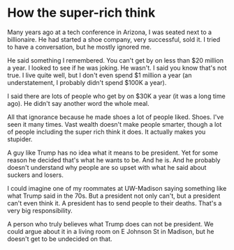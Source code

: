 # How the super-rich think
Many years ago at a tech conference in Arizona, I was seated next to a billionaire. He had started a shoe company, very successful, sold it. I tried to have a conversation, but he mostly ignored me.

He said something I remembered. You can't get by on less than $20 million a year. I looked to see if he was joking. He wasn't. I said you know that's not true. I live quite well, but I don't even spend $1 million a year (an understatement, I probably didn't spend $100K a year).

I said there are lots of people who get by on $30K a year (it was a long time ago). He didn't say another word the whole meal.

All that ignorance because he made shoes a lot of people liked. Shoes. I've seen it many times. Vast wealth doesn't make people smarter, though a lot of people including the super rich think it does. It actually makes you stupider.

A guy like Trump has no idea what it means to be president. Yet for some reason he decided that's what he wants to be. And he is. And he probably doesn't understand why people are so upset with what he said about suckers and losers.

I could imagine one of my roommates at UW-Madison saying something like what Trump said in the 70s. But a president not only can't, but a president can't even think it. A president has to send people to their deaths. That's a very big responsibility.

A person who truly believes what Trump does can not be president. We could argue about it in a living room on E Johnson St in Madison, but he doesn't get to be undecided on that.

